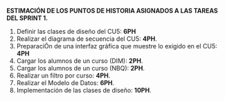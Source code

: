 **ESTIMACIÓN DE LOS PUNTOS DE HISTORIA ASIGNADOS A LAS TAREAS DEL SPRINT 1.**

1. Definir las clases de diseño del CU5: **6PH**
2. Realizar el diagrama de secuencia del CU5: **4PH**.
3. PreparaciÓn de una interfaz gráfica que muestre lo exigido en el CU5: **4PH**
4. Cargar los alumnos de un curso (DIM): **2PH**.
5. Cargar los alumnos de un curso (NBQ): **2PH**.
6. Realizar un filtro por curso: **4PH**.
7. Realizar el Modelo de Datos: **6PH**.
8. Implementación de las clases de diseño: **10PH**.
